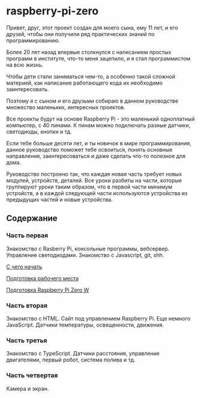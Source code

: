 # raspberry-pi-zero

Привет, друг, этот проект создан для моего сына, ему 11 лет, и его друзей, чтобы они получили ряд практических знаний по программированию.

Более 20 лет назад впервые столкнулся с написанием простых программ в институте, что-то меня зацепило, и я стал программистом на всю жизнь.

Чтобы дети стали заниматься чем-то, а особенно такой сложной материей, как написание работающего кода их необходимо заинтересовать.

Поэтому я с сыном и его друзьми собираю в данном руководстве множество маленьких, интересных проектов.

Все проекты будут на основе Raspberry Pi - это маленький одноплатный компьютер, с 40 пинами. К пинам можно подключать разные датчики, светодиоды, кнопки и тд.

Если тебе больше десяти лет, и ты новичок в мире программирования, данное руководство поможет тебе освоиться, понять основные направления, заинтересоваться и даже сделать что-то полезное для дома.

Руководство построено так, что каждая новая часть требует новых модулей, устройств, деталей. Все уроки разбиты на части, которые группируют уроки таким образом, что в первой части минимум устройств, а в каждой следующей части используются устройства из предыдущих частей и новые устройства.

## Содержание

### Часть первая

Знакомство с Rasberry Pi, консольные программы, вебсервер. Управление светодиодами. Знакомство с Javascript, git, shh.

[С чего начать](part1/001-prerequisites.md)

[Подготовка рабочего места](part1/002-workplace-preparation.md)

[Подготовка Raspberry Pi Zero W](./lessons/001-preparing-raspberry-pi-zero-w.md)

### Часть вторая

Знакомство с HTML. Сайт под управлением Raspberry Pi. Еще немного JavaScript. Датчики температуры, освещенности, движения.

### Часть третья

Знакомство с TypeScript. Датчики расстояния, управление двигателями, первый робот, система полива и тд.


### Часть четвертая

Камера и экран. 